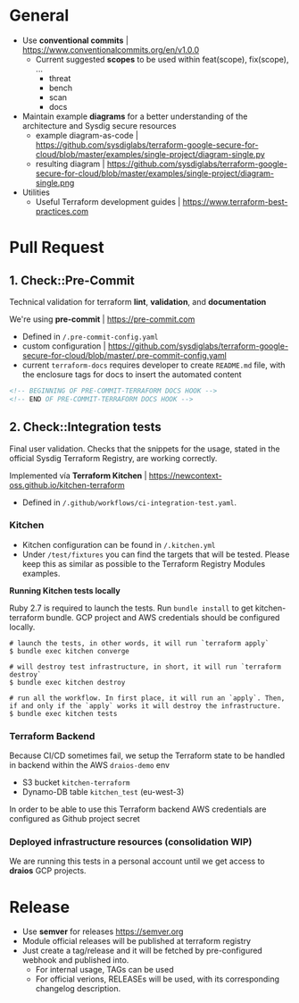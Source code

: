 # General

- Use **conventional commits** | https://www.conventionalcommits.org/en/v1.0.0
  - Current suggested **scopes** to be used within feat(scope), fix(scope), ...
    - threat
    - bench
    - scan
    - docs
- Maintain example **diagrams** for a better understanding of the architecture and Sysdig secure resources
  - example diagram-as-code | https://github.com/sysdiglabs/terraform-google-secure-for-cloud/blob/master/examples/single-project/diagram-single.py
  - resulting diagram | https://github.com/sysdiglabs/terraform-google-secure-for-cloud/blob/master/examples/single-project/diagram-single.png
- Utilities
  - Useful Terraform development guides | https://www.terraform-best-practices.com


# Pull Request

## 1. Check::Pre-Commit

Technical validation for terraform **lint**, **validation**, and **documentation**

We're using **pre-commit** |  https://pre-commit.com
  - Defined in `/.pre-commit-config.yaml`
  - custom configuration | https://github.com/sysdiglabs/terraform-google-secure-for-cloud/blob/master/.pre-commit-config.yaml
  - current `terraform-docs` requires developer to create `README.md` file, with the enclosure tags for docs to insert the automated content
  ```markdown
  <!-- BEGINNING OF PRE-COMMIT-TERRAFORM DOCS HOOK -->
  <!-- END OF PRE-COMMIT-TERRAFORM DOCS HOOK -->
  ```

## 2. Check::Integration tests

Final user validation. Checks that the snippets for the usage, stated in the official Sysdig Terraform Registry, are working correctly.

Implemented vía **Terraform Kitchen** | https://newcontext-oss.github.io/kitchen-terraform

- Defined in `/.github/workflows/ci-integration-test.yaml`.

### Kitchen

- Kitchen configuration can be found in `/.kitchen.yml`
- Under `/test/fixtures` you can find the targets that will be tested. Please keep this as similar as possible to the Terraform Registry Modules examples.

**Running Kitchen tests locally**

Ruby 2.7 is required to launch the tests.
Run `bundle install` to get kitchen-terraform bundle.
GCP project and AWS credentials should be configured locally.
```shell
# launch the tests, in other words, it will run `terraform apply`
$ bundle exec kitchen converge

# will destroy test infrastructure, in short, it will run `terraform destroy`
$ bundle exec kitchen destroy

# run all the workflow. In first place, it will run an `apply`. Then, if and only if the `apply` works it will destroy the infrastructure.
$ bundle exec kitchen tests

```




### Terraform Backend

Because CI/CD sometimes fail, we setup the Terraform state to be handled in backend within the AWS `draios-demo` env
- S3 bucket `kitchen-terraform`
- Dynamo-DB table `kitchen_test` (eu-west-3)

In order to be able to use this Terraform backend AWS credentials are configured as Github project secret


### Deployed infrastructure resources (consolidation WIP)

We are running this tests in a personal account until we get access to **draios** GCP projects.


# Release

- Use **semver** for releases https://semver.org
- Module official releases will be published at terraform registry
- Just create a tag/release and it will be  fetched by pre-configured webhook and published into.
  - For internal usage, TAGs can be used
  - For official verions, RELEASEs will be used, with its corresponding changelog description.
